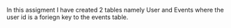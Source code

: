 In this assigment I have created 2 tables namely User and Events where the user id is a foriegn key to the events table.
